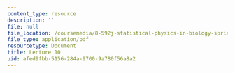 ```yaml
---
content_type: resource
description: ''
file: null
file_location: /coursemedia/8-592j-statistical-physics-in-biology-spring-2011/afed9fbb5156284a97009a780f56a8a2_MIT8_592JS11_lec10.pdf
file_type: application/pdf
resourcetype: Document
title: Lecture 10
uid: afed9fbb-5156-284a-9700-9a780f56a8a2
---
```

